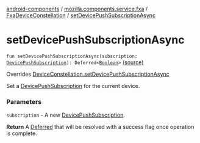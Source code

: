 [android-components](../../index.md) / [mozilla.components.service.fxa](../index.md) / [FxaDeviceConstellation](index.md) / [setDevicePushSubscriptionAsync](./set-device-push-subscription-async.md)

# setDevicePushSubscriptionAsync

`fun setDevicePushSubscriptionAsync(subscription: `[`DevicePushSubscription`](../../mozilla.components.concept.sync/-device-push-subscription/index.md)`): Deferred<`[`Boolean`](https://kotlinlang.org/api/latest/jvm/stdlib/kotlin/-boolean/index.html)`>` [(source)](https://github.com/mozilla-mobile/android-components/blob/master/components/service/firefox-accounts/src/main/java/mozilla/components/service/fxa/FxaDeviceConstellation.kt#L151)

Overrides [DeviceConstellation.setDevicePushSubscriptionAsync](../../mozilla.components.concept.sync/-device-constellation/set-device-push-subscription-async.md)

Set a [DevicePushSubscription](../../mozilla.components.concept.sync/-device-push-subscription/index.md) for the current device.

### Parameters

`subscription` - A new [DevicePushSubscription](../../mozilla.components.concept.sync/-device-push-subscription/index.md).

**Return**
A [Deferred](#) that will be resolved with a success flag once operation is complete.

